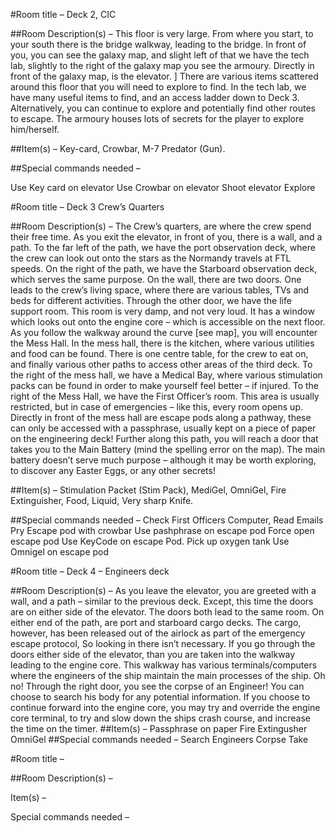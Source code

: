 #Room title – Deck 2, CIC

##Room Description(s) – 
This floor is very large. From where you start, to your south there is the bridge walkway, leading to the bridge.
 In front of you, you can see the galaxy map, and slight left of that we have the tech lab, slightly to the right of the galaxy map you see the armoury.
 Directly in front of the galaxy map, is the elevator.
] There are various items scattered around this floor that you will need to explore to find.
In the tech lab, we have many useful items to find, and an access ladder down to Deck 3. 
Alternatively, you can continue to explore and potentially find other routes to escape.
The armoury houses lots of secrets for the player to explore him/herself. 







##Item(s) – Key-card, Crowbar, M-7 Predator (Gun).



##Special commands needed – 

Use Key card on elevator
Use Crowbar on elevator
Shoot elevator
Explore





#Room title – Deck 3 Crew’s Quarters

##Room Description(s) – 
The Crew’s quarters, are where the crew spend their free time. 
As you exit the elevator, in front of you, there is a wall, and a path. 
To the far left of the path, we have the port observation deck, where the crew can look out onto the stars as the Normandy travels at FTL speeds. 
On the right of the path, we have the Starboard observation deck, which serves the same purpose. 
On the wall, there are two doors. One leads to the crew’s living space, where there are various tables, TVs and beds for different activities. 
Through the other door, we have the life support room. This room is very damp, and not very loud. It has a window which looks out onto the engine core – which is accessible on the next floor.
 As you follow the walkway around the curve [see map], you will encounter the Mess Hall.
 In the mess hall, there is the kitchen, where various utilities and food can be found. 
There is one centre table, for the crew to eat on, and finally various other paths to access other areas of the third deck.
 To the right of the mess hall, we have a Medical Bay, where various stimulation packs can be found in order to make yourself feel better – if injured. To the right of the Mess Hall, we have the First Officer’s room. 
This area is usually restricted, but in case of emergencies – like this, every room opens up. 
Directly in front of the mess hall are escape pods along a pathway, these can only be accessed with a passphrase, usually kept on a piece of paper on the engineering deck!
 Further along this path, you will reach a door that takes you to the Main Battery (mind the spelling error on the map). The main battery doesn’t serve much purpose – although it may be worth exploring, to discover any Easter Eggs, or any other secrets!









##Item(s) – 
Stimulation Packet (Stim Pack), MediGel, OmniGel, Fire Extinguisher, Food, Liquid, Very sharp Knife.


##Special commands needed – 
Check First Officers Computer,
Read Emails
Pry Escape pod with crowbar
Use pashphrase on escape pod
Force open escape pod
Use KeyCode on escape Pod.
Pick up oxygen tank
Use Omnigel on escape pod


#Room title – Deck 4 – Engineers deck

##Room Description(s) – 
As you leave the elevator, you are greeted with a wall, and a path – similar to the previous deck. 
Except, this time the doors are on either side of the elevator. The doors both lead to the same room. 
On either end of the path, are port and starboard cargo decks. The cargo, however, has been released out of the airlock as part of the emergency escape protocol, 
So looking in there isn’t necessary.
 If you go through the doors either side of the elevator, than you are taken into the walkway leading to the engine core. 
This walkway has various terminals/computers where the engineers of the ship maintain the main processes of the ship. 
Oh no!
 Through the right door, you see the corpse of an Engineer! 
You can choose to search his body for any potential information.
If you choose to continue forward into the engine core, you may try and override the engine core terminal, to try and slow down the ships crash course, and increase the time on the timer.
##Item(s) –
Passphrase on paper
Fire Extingusher
OmniGel
##Special commands needed – 
Search Engineers Corpse
Take <insert item name here>



#Room title – 

##Room Description(s) – 










Item(s) – 



Special commands needed – 







